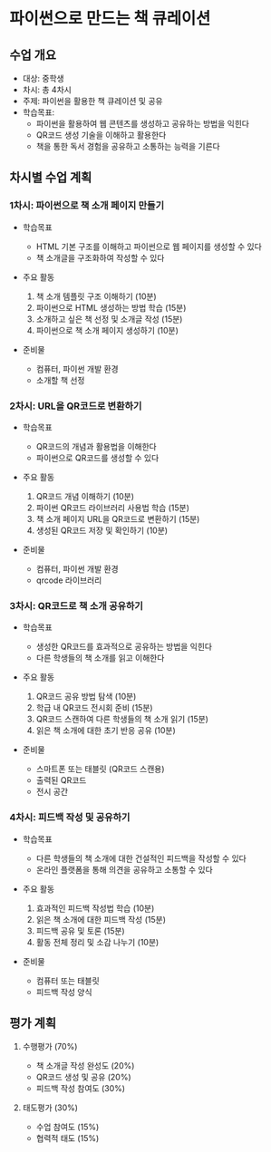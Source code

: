 # 파이썬으로 만드는 책 큐레이션
## 수업 개요
- 대상: 중학생
- 차시: 총 4차시
- 주제: 파이썬을 활용한 책 큐레이션 및 공유
- 학습목표: 
  - 파이썬을 활용하여 웹 콘텐츠를 생성하고 공유하는 방법을 익힌다
  - QR코드 생성 기술을 이해하고 활용한다
  - 책을 통한 독서 경험을 공유하고 소통하는 능력을 기른다

## 차시별 수업 계획

### 1차시: 파이썬으로 책 소개 페이지 만들기
- 학습목표
  - HTML 기본 구조를 이해하고 파이썬으로 웹 페이지를 생성할 수 있다
  - 책 소개글을 구조화하여 작성할 수 있다

- 주요 활동
  1. 책 소개 템플릿 구조 이해하기 (10분)
  2. 파이썬으로 HTML 생성하는 방법 학습 (15분)
  3. 소개하고 싶은 책 선정 및 소개글 작성 (15분)
  4. 파이썬으로 책 소개 페이지 생성하기 (10분)

- 준비물
  - 컴퓨터, 파이썬 개발 환경
  - 소개할 책 선정

### 2차시: URL을 QR코드로 변환하기
- 학습목표
  - QR코드의 개념과 활용법을 이해한다
  - 파이썬으로 QR코드를 생성할 수 있다

- 주요 활동
  1. QR코드 개념 이해하기 (10분)
  2. 파이썬 QR코드 라이브러리 사용법 학습 (15분)
  3. 책 소개 페이지 URL을 QR코드로 변환하기 (15분)
  4. 생성된 QR코드 저장 및 확인하기 (10분)

- 준비물
  - 컴퓨터, 파이썬 개발 환경
  - qrcode 라이브러리

### 3차시: QR코드로 책 소개 공유하기
- 학습목표
  - 생성한 QR코드를 효과적으로 공유하는 방법을 익힌다
  - 다른 학생들의 책 소개를 읽고 이해한다

- 주요 활동
  1. QR코드 공유 방법 탐색 (10분)
  2. 학급 내 QR코드 전시회 준비 (15분)
  3. QR코드 스캔하여 다른 학생들의 책 소개 읽기 (15분)
  4. 읽은 책 소개에 대한 초기 반응 공유 (10분)

- 준비물
  - 스마트폰 또는 태블릿 (QR코드 스캔용)
  - 출력된 QR코드
  - 전시 공간

### 4차시: 피드백 작성 및 공유하기
- 학습목표
  - 다른 학생들의 책 소개에 대한 건설적인 피드백을 작성할 수 있다
  - 온라인 플랫폼을 통해 의견을 공유하고 소통할 수 있다

- 주요 활동
  1. 효과적인 피드백 작성법 학습 (10분)
  2. 읽은 책 소개에 대한 피드백 작성 (15분)
  3. 피드백 공유 및 토론 (15분)
  4. 활동 전체 정리 및 소감 나누기 (10분)

- 준비물
  - 컴퓨터 또는 태블릿
  - 피드백 작성 양식

## 평가 계획
1. 수행평가 (70%)
   - 책 소개글 작성 완성도 (20%)
   - QR코드 생성 및 공유 (20%)
   - 피드백 작성 참여도 (30%)

2. 태도평가 (30%)
   - 수업 참여도 (15%)
   - 협력적 태도 (15%)
